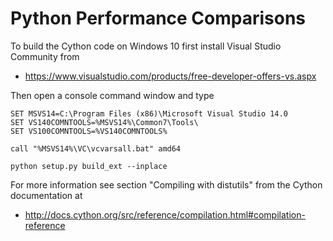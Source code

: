 # Python Performance Comparisons

To build the Cython code on Windows 10 first install Visual Studio Community from

* https://www.visualstudio.com/products/free-developer-offers-vs.aspx

Then open a console command window and type

    SET MSVS14=C:\Program Files (x86)\Microsoft Visual Studio 14.0
    SET VS140COMNTOOLS=%MSVS14%\Common7\Tools\
    SET VS100COMNTOOLS=%VS140COMNTOOLS%

    call "%MSVS14%\VC\vcvarsall.bat" amd64

    python setup.py build_ext --inplace

For more information see section "Compiling with distutils" from the Cython documentation at

* http://docs.cython.org/src/reference/compilation.html#compilation-reference